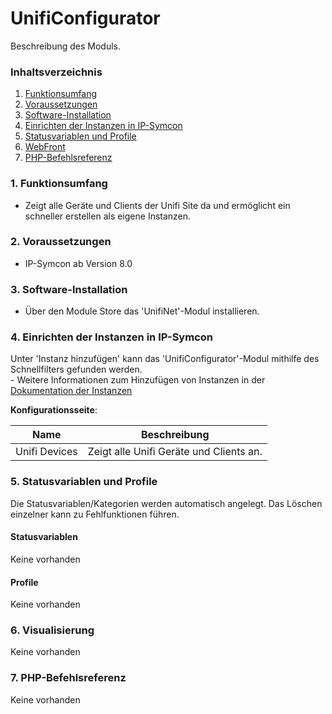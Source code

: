 # UnifiConfigurator
Beschreibung des Moduls.

### Inhaltsverzeichnis

1. [Funktionsumfang](#1-funktionsumfang)
2. [Voraussetzungen](#2-voraussetzungen)
3. [Software-Installation](#3-software-installation)
4. [Einrichten der Instanzen in IP-Symcon](#4-einrichten-der-instanzen-in-ip-symcon)
5. [Statusvariablen und Profile](#5-statusvariablen-und-profile)
6. [WebFront](#6-webfront)
7. [PHP-Befehlsreferenz](#7-php-befehlsreferenz)

### 1. Funktionsumfang

* Zeigt alle Geräte und Clients der Unifi Site da und ermöglicht ein schneller erstellen als eigene Instanzen.

### 2. Voraussetzungen

- IP-Symcon ab Version 8.0

### 3. Software-Installation

* Über den Module Store das 'UnifiNet'-Modul installieren.

### 4. Einrichten der Instanzen in IP-Symcon

 Unter 'Instanz hinzufügen' kann das 'UnifiConfigurator'-Modul mithilfe des Schnellfilters gefunden werden.  
	- Weitere Informationen zum Hinzufügen von Instanzen in der [Dokumentation der Instanzen](https://www.symcon.de/service/dokumentation/konzepte/instanzen/#Instanz_hinzufügen)

__Konfigurationsseite__:

Name     | Beschreibung
-------- | ------------------
Unifi Devices | Zeigt alle Unifi Geräte und Clients an.

### 5. Statusvariablen und Profile

Die Statusvariablen/Kategorien werden automatisch angelegt. Das Löschen einzelner kann zu Fehlfunktionen führen.

#### Statusvariablen

Keine vorhanden

#### Profile

Keine vorhanden

### 6. Visualisierung

Keine vorhanden

### 7. PHP-Befehlsreferenz

Keine vorhanden